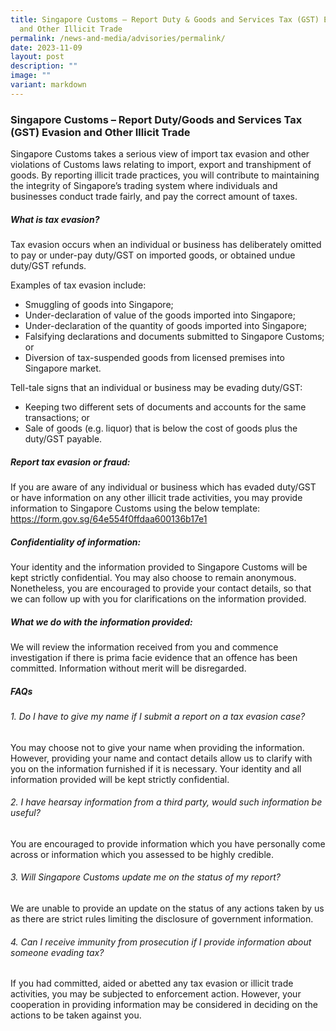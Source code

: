 ```yaml
---
title: Singapore Customs – Report Duty & Goods and Services Tax (GST) Evasion
  and Other Illicit Trade
permalink: /news-and-media/advisories/permalink/
date: 2023-11-09
layout: post
description: ""
image: ""
variant: markdown
---
```

### Singapore Customs – Report Duty/Goods and Services Tax (GST) Evasion and Other Illicit Trade

Singapore Customs takes a serious view of import tax evasion and other violations of Customs laws relating to import, export and transhipment of goods. By reporting illicit trade practices, you will contribute to maintaining the integrity of Singapore’s trading system where individuals and businesses conduct trade fairly, and pay the correct amount of taxes.

##### What is tax evasion?
Tax evasion occurs when an individual or business has deliberately omitted to pay or under-pay duty/GST on imported goods, or obtained undue duty/GST refunds.

Examples of tax evasion include:
* Smuggling of goods into Singapore; 
* Under-declaration of value of the goods imported into Singapore;
* Under-declaration of the quantity of goods imported into Singapore;
* Falsifying declarations and documents submitted to Singapore Customs; or
* Diversion of tax-suspended goods from licensed premises into Singapore market.

Tell-tale signs that an individual or business may be evading duty/GST:
* Keeping two different sets of documents and accounts for the same transactions; or
* Sale of goods (e.g. liquor) that is below the cost of goods plus the duty/GST payable.

##### Report tax evasion or fraud:
If you are aware of any individual or business which has evaded duty/GST or have information on any other illicit trade activities, you may provide information to Singapore Customs using the below template:
https://form.gov.sg/64e554f0ffdaa600136b17e1

##### Confidentiality of information:
Your identity and the information provided to Singapore Customs will be kept strictly confidential. You may also choose to remain anonymous. Nonetheless, you are encouraged to provide your contact details, so that we can follow up with you for clarifications on the information provided.

##### What we do with the information provided:
We will review the information received from you and commence investigation if there is prima facie evidence that an offence has been committed. Information without merit will be disregarded.

##### FAQs

###### 1. Do I have to give my name if I submit a report on a tax evasion case?
You may choose not to give your name when providing the information. However, providing your name and contact details allow us to clarify with you on the information furnished if it is necessary. Your identity and all information provided will be kept strictly confidential.

###### 2.	I have hearsay information from a third party, would such information be useful?
You are encouraged to provide information which you have personally come across or information which you assessed to be highly credible. 

###### 3.	Will Singapore Customs update me on the status of my report?
We are unable to provide an update on the status of any actions taken by us as there are strict rules limiting the disclosure of government information.  

###### 4.	Can I receive immunity from prosecution if I provide information about someone evading tax?
If you had committed, aided or abetted any tax evasion or illicit trade activities, you may be subjected to enforcement action. However, your cooperation in providing information may be considered in deciding on the actions to be taken against you.
